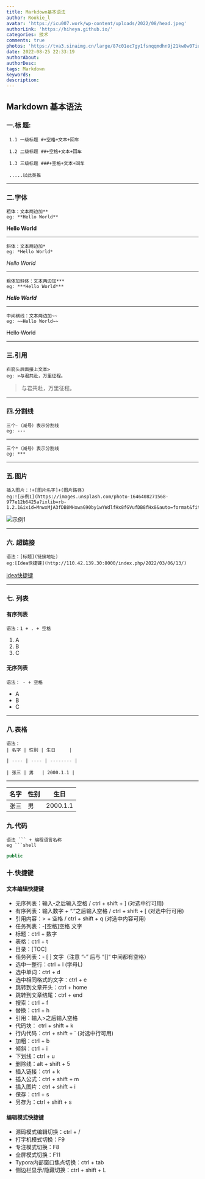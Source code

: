```yaml
---
title: Markdown基本语法
author: Rookie_l
avatar: 'https://icu007.work/wp-content/uploads/2022/08/head.jpeg'
authorLink: 'https://hiheya.github.io/'
categories: 技术
comments: true
photos: 'https://tva3.sinaimg.cn/large/87c01ec7gy1fsnqqmdhn9j21kw0w07iu.jpg'
date: 2022-08-25 22:33:19
authorAbout:
authorDesc:
tags: Markdown
keywords:
description:
---
```


## Markdown 基本语法

### 一.标 题:

```shell
 1.1 一级标题 #+空格+文本+回车 

 1.2 二级标题 ##+空格+文本+回车 

 1.3 三级标题 ###+空格+文本+回车 

 .....以此类推
```

---



### 二.字体

```shell
粗体：文本两边加**
eg: **Hello World**
```

**Hello World**

---

```shell
斜体：文本两边加*
eg: *Hello World*
```

   *Hello World*

---

```shell
粗体加斜体：文本两边加***
eg: ***Hello World***
```

***Hello World***

---

```shell
中间横线：文本两边加~~
eg: ~~Hello World~~
```

 ~~Hello World~~

---



### 三.引用

```shell
右箭头后面接上文本>
eg: >与君共赴，万里征程。
```

> 与君共赴，万里征程。

---

### 四.分割线

```shell
三个-（减号）表示分割线
eg: ---
```

---

```shell
三个*（减号）表示分割线
eg: ***
```

***

### 五.图片

```shell
插入图片：!+[图片名字]+(图片路径)
eg:![示例1](https://images.unsplash.com/photo-1646408271568-977e12b6425a?ixlib=rb-1.2.1&ixid=MnwxMjA3fDB8MHxwaG90by1wYWdlfHx8fGVufDB8fHx8&auto=format&fit=crop&w=1170&q=80)
```

![示例1](https://images.unsplash.com/photo-1646408271568-977e12b6425a?ixlib=rb-1.2.1&ixid=MnwxMjA3fDB8MHxwaG90by1wYWdlfHx8fGVufDB8fHx8&auto=format&fit=crop&w=1170&q=80)

---



### 六. 超链接

```shell
语法：[标题](链接地址)
eg:[Idea快捷键](http://110.42.139.30:8000/index.php/2022/03/06/13/)
```

[idea快捷键](http://110.42.139.30:8000/index.php/2022/03/06/13)

---

### 七. 列表

#### 有序列表

```shell
语法：1 + . + 空格
```

1. A
2. B
3. C

#### 无序列表

```shell
语法： - + 空格
```

- A
- B
- C

---

### 八.表格

```shell
语法：
| 名字 | 性别 | 生日     |

| ---- | ---- | -------- |

| 张三 | 男   | 2000.1.1 |
```

---

| 名字 | 性别 | 生日     |
| ---- | ---- | -------- |
| 张三 | 男   | 2000.1.1 |

### 九.代码

```shell
语法 ``` + 编程语言名称
eg ```shell
```

``` java
public
```

### 十.快捷键

#### 文本编辑快捷键

- 无序列表：输入-之后输入空格 / ctrl + shift + ] (对选中行可用)
- 有序列表：输入数字 + “.”之后输入空格 / ctrl + shift + [ (对选中行可用)
- 引用内容：> + 空格 / ctrl + shift + q (对选中内容可用)
- 任务列表：-[空格]空格 文字
- 标题：ctrl + 数字
- 表格：ctrl + t
- 目录：[TOC]
- 任务列表：- [ ] 文字（注意 “-” 后与 “[]“ 中间都有空格）
- 选中一整行：ctrl + l (字母L)
- 选中单词：ctrl + d
- 选中相同格式的文字：ctrl + e
- 跳转到文章开头：ctrl + home
- 跳转到文章结尾：ctrl + end
- 搜索：ctrl + f
- 替换：ctrl + h
- 引用：输入>之后输入空格
- 代码块： ctrl + shift + k
- 行内代码：ctrl + shift + ` (对选中行可用)
- 加粗：ctrl + b
- 倾斜：ctrl + i
- 下划线：ctrl + u
- 删除线：alt + shift + 5
- 插入链接：ctrl + k
- 插入公式：ctrl + shift + m
- 插入图片：ctrl + shift + i
- 保存：ctrl + s
- 另存为：ctrl + shift + s

#### 编辑模式快捷键

- 源码模式编辑切换：ctrl + /
- 打字机模式切换：F9
- 专注模式切换：F8
- 全屏模式切换：F11
- Typora内部窗口焦点切换：ctrl + tab
- 侧边栏显示/隐藏切换：ctrl + shift + L

